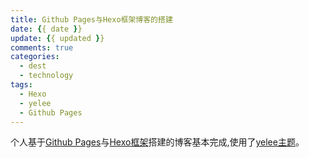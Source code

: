 ```yaml
---
title: Github Pages与Hexo框架博客的搭建
date: {{ date }}
update: {{ updated }}
comments: true
categories:
  - dest
  - technology
tags:
  - Hexo
  - yelee
  - Github Pages
---
```

  个人基于[Github Pages](https://pages.github.com/)与[Hexo框架](https://hexo.io/zh-cn/docs/index.html)搭建的博客基本完成,使用了[yelee主题](https://github.com/MOxFIVE/hexo-theme-yelee)。